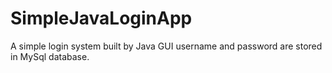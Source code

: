 # SimpleJavaLoginApp
A simple login system built by Java GUI
username and password are stored in MySql database.

